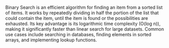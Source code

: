 Binary Search is an efficient algorithm for finding an item from a sorted list of items. It works by repeatedly dividing in half the portion of the list that could contain the item, until the item is found or the possibilities are exhausted. Its key advantage is its logarithmic time complexity (O(log n)), making it significantly faster than linear search for large datasets. Common use cases include searching in databases, finding elements in sorted arrays, and implementing lookup functions.